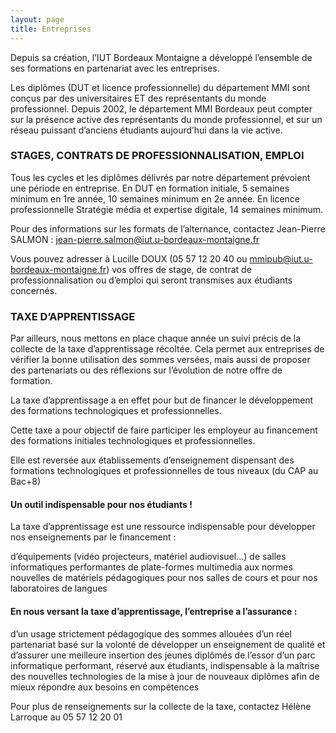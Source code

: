 ```yaml
---
layout: page
title: Entreprises
---
```


Depuis sa création, l’IUT Bordeaux Montaigne a développé l’ensemble de ses formations en partenariat avec les entreprises.

Les diplômes (DUT et licence professionnelle) du département MMI sont conçus par des universitaires ET des représentants du monde professionnel. Depuis 2002, le département MMI Bordeaux peut compter sur la présence active des représentants du monde professionnel, et sur un réseau puissant d’anciens étudiants aujourd’hui dans la vie active.

### STAGES, CONTRATS DE PROFESSIONNALISATION, EMPLOI

Tous les cycles et les diplômes délivrés par notre département prévoient une période en entreprise.
En DUT en formation initiale, 5 semaines minimum en 1re année, 10 semaines minimum en 2e année.
En licence professionnelle Stratégie média et expertise digitale, 14 semaines minimum.

Pour des informations sur les formats de l’alternance, contactez Jean-Pierre SALMON : jean-pierre.salmon@iut.u-bordeaux-montaigne.fr

Vous pouvez adresser à Lucille DOUX (05 57 12 20 40 ou mmipub@iut.u-bordeaux-montaigne.fr) vos offres de stage, de contrat de professionnalisation ou d’emploi qui seront transmises aux étudiants concernés.

### TAXE D’APPRENTISSAGE

Par ailleurs, nous mettons en place chaque année un suivi précis de la collecte de la taxe d’apprentissage récoltée. Cela permet aux entreprises de vérifier la bonne utilisation des sommes versées, mais aussi de proposer des partenariats ou des réflexions sur l’évolution de notre offre de formation.

La taxe d’apprentissage a en effet pour but de financer le développement des formations technologiques et professionnelles.

Cette taxe a pour objectif de faire participer les employeur au financement des formations initiales technologiques et professionnelles.

Elle est reversée aux établissements d’enseignement dispensant des formations technologiques et professionnelles de tous niveaux (du CAP au Bac+8)

 

#### Un outil indispensable pour nos étudiants !

La taxe d’apprentissage est une ressource indispensable pour développer nos enseignements par le financement :

d’équipements (vidéo projecteurs, matériel audiovisuel…)
de salles informatiques performantes
de plate-formes multimedia aux normes nouvelles
de matériels pédagogiques pour nos salles de cours et pour nos laboratoires de langues
 

#### En nous versant la taxe d’apprentissage, l’entreprise a l’assurance :

d’un usage strictement pédagogique des sommes allouées
d’un réel partenariat basé sur la volonté de développer un enseignement de qualité et d’assurer une meilleure insertion des jeunes diplômés
de l’essor d’un parc informatique performant, réservé aux étudiants, indispensable à la maîtrise des nouvelles technologies
de la mise à jour de nouveaux diplômes afin de mieux répondre aux besoins en compétences
 

Pour plus de renseignements sur la collecte de la taxe, contactez Hélène Larroque au 05 57 12 20 01